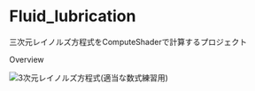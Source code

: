 # Fluid_lubrication
三次元レイノルズ方程式をComputeShaderで計算するプロジェクト

Overview

![3次元レイノルズ方程式(適当な数式練習用)](https://user-images.githubusercontent.com/52177886/68758346-ff623d00-0650-11ea-80fe-d8ceb024f23c.jpg)

